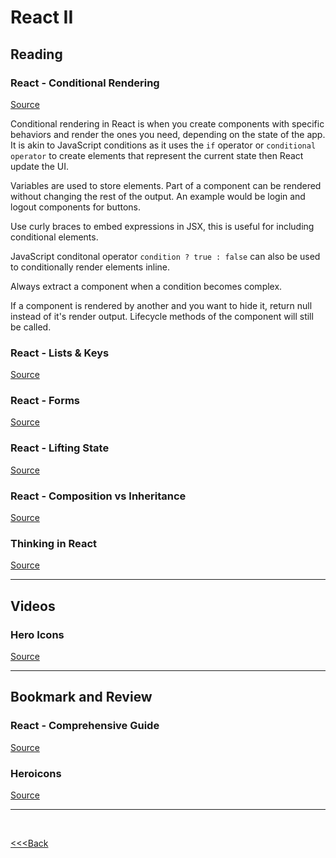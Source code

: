 # React II

## Reading

### React - Conditional Rendering

[Source](https://reactjs.org/docs/conditional-rendering.html)

Conditional rendering in React is when you create components with specific behaviors and render the ones you need, depending on the state of the app. It is akin to JavaScript conditions as it uses the `if` operator or `conditional operator` to create elements that represent the current state then React update the UI.

Variables are used to store elements. Part of a component can be rendered without changing the rest of the output. An example would be login and logout components for buttons.

Use curly braces to embed expressions in JSX, this is useful for including conditional elements.

JavaScript conditonal operator `condition ? true : false` can also be used to conditionally render elements inline.

Always extract a component when a condition becomes complex.

If a component is rendered by another and you want to hide it, return null instead of it's render output. Lifecycle methods of the component will still be called.

### React - Lists & Keys

[Source](https://reactjs.org/docs/lists-and-keys.html)

### React - Forms

[Source](https://reactjs.org/docs/forms.html)

### React - Lifting State

[Source](https://reactjs.org/docs/lifting-state-up.html)

### React - Composition vs Inheritance

[Source](https://reactjs.org/docs/composition-vs-inheritance.html)

### Thinking in React

[Source](https://reactjs.org/docs/thinking-in-react.html)

---

## Videos

### Hero Icons

[Source](https://www.youtube.com/watch?v=cVa1UiKPJN8)

---

## Bookmark and Review

### React - Comprehensive Guide

[Source](https://tylermcginnis.com/reactjs-tutorial-a-comprehensive-guide-to-building-apps-with-react/)

### Heroicons

[Source](https://heroicons.com/)

---

</br>

[<<<Back](README.md)